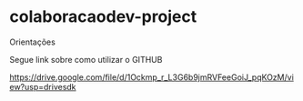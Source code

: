 # colaboracaodev-project
Orientações

Segue link sobre como utilizar o GITHUB

https://drive.google.com/file/d/1Ockmp_r_L3G6b9jmRVFeeGoiJ_pqKOzM/view?usp=drivesdk
